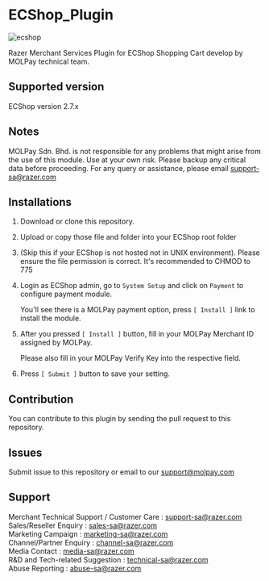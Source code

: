 

ECShop_Plugin
=============
![ecshop](https://user-images.githubusercontent.com/38641542/74416402-0da63c00-4e80-11ea-811c-5e8edde4c237.jpg)

Razer Merchant Services Plugin for ECShop Shopping Cart develop by MOLPay technical team.


Supported version
-----------------

ECShop version 2.7.x


Notes
-----

MOLPay Sdn. Bhd. is not responsible for any problems that might arise from the use of this module. 
Use at your own risk. Please backup any critical data before proceeding. For any query or 
assistance, please email support-sa@razer.com


Installations
-------------

1. Download or clone this repository.

2. Upload or copy those file and folder into your ECShop root folder

3. (Skip this if your ECShop is not hosted not in UNIX environment). 
Please ensure the file permission is correct. It's recommended to CHMOD to 775

4. Login as ECShop admin, go to `System Setup` and click on `Payment` to configure payment module.

    You'll see there is a MOLPay payment option, press `[ Install ]` link to install the module.

5. After you pressed `[ Install ]` button, fill in your MOLPay Merchant ID assigned by MOLPay.

    Please also fill in your MOLPay Verify Key into the respective field.

6. Press `[ Submit ]` button to save your setting.


Contribution
------------

You can contribute to this plugin by sending the pull request to this repository.


Issues
------------

Submit issue to this repository or email to our support@molpay.com


Support
-------

Merchant Technical Support / Customer Care : support-sa@razer.com <br>
Sales/Reseller Enquiry : sales-sa@razer.com <br>
Marketing Campaign : marketing-sa@razer.com <br>
Channel/Partner Enquiry : channel-sa@razer.com <br>
Media Contact : media-sa@razer.com <br>
R&D and Tech-related Suggestion : technical-sa@razer.com <br>
Abuse Reporting : abuse-sa@razer.com 
